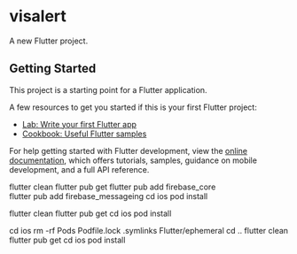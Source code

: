 # visalert

A new Flutter project.

## Getting Started

This project is a starting point for a Flutter application.

A few resources to get you started if this is your first Flutter project:

- [Lab: Write your first Flutter app](https://docs.flutter.dev/get-started/codelab)
- [Cookbook: Useful Flutter samples](https://docs.flutter.dev/cookbook)

For help getting started with Flutter development, view the
[online documentation](https://docs.flutter.dev/), which offers tutorials,
samples, guidance on mobile development, and a full API reference.

flutter clean
flutter pub get 
flutter pub add firebase_core    
flutter pub add firebase_messageing
cd ios
pod install



flutter clean
flutter pub get 
cd ios
pod install



cd ios
rm -rf Pods Podfile.lock .symlinks Flutter/ephemeral
cd ..
flutter clean
flutter pub get
cd ios
pod install